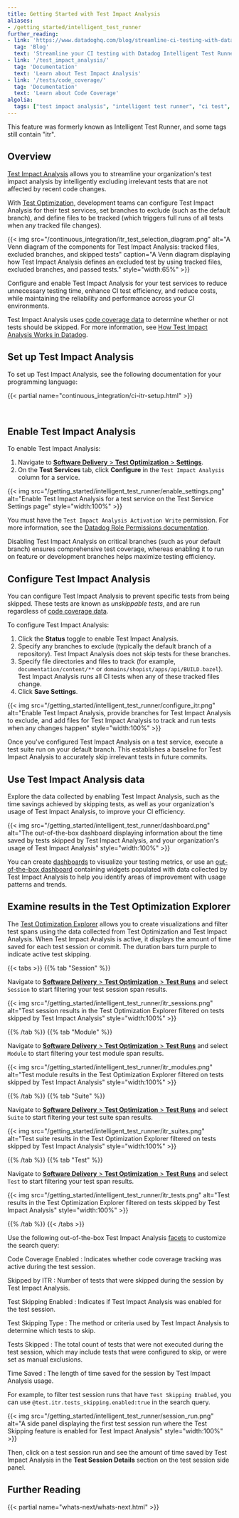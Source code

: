 ```yaml
---
title: Getting Started with Test Impact Analysis
aliases:
- /getting_started/intelligent_test_runner
further_reading:
- link: 'https://www.datadoghq.com/blog/streamline-ci-testing-with-datadog-intelligent-test-runner/'
  tag: 'Blog'
  text: 'Streamline your CI testing with Datadog Intelligent Test Runner'
- link: '/test_impact_analysis/'
  tag: 'Documentation'
  text: 'Learn about Test Impact Analysis'
- link: '/tests/code_coverage/'
  tag: 'Documentation'
  text: 'Learn about Code Coverage'
algolia:
  tags: ["test impact analysis", "intelligent test runner", "ci test", "ci tests", "flaky test", "flaky tests"]
---
```


<div class="alert alert-warning"> This feature was formerly known as Intelligent Test Runner, and some tags still contain "itr".</div>

## Overview

[Test Impact Analysis][1] allows you to streamline your organization's test impact analysis by intelligently excluding irrelevant tests that are not affected by recent code changes.

With [Test Optimization][2], development teams can configure Test Impact Analysis for their test services, set branches to exclude (such as the default branch), and define files to be tracked (which triggers full runs of all tests when any tracked file changes).

{{< img src="/continuous_integration/itr_test_selection_diagram.png" alt="A Venn diagram of the components for Test Impact Analysis: tracked files, excluded branches, and skipped tests" caption="A Venn diagram displaying how Test Impact Analysis defines an excluded test by using tracked files, excluded branches, and passed tests." style="width:65%" >}}

Configure and enable Test Impact Analysis for your test services to reduce unnecessary testing time, enhance CI test efficiency, and reduce costs, while maintaining the reliability and performance across your CI environments. 

Test Impact Analysis uses [code coverage data][5] to determine whether or not tests should be skipped. For more information, see [How Test Impact Analysis Works in Datadog][10].

## Set up Test Impact Analysis

To set up Test Impact Analysis, see the following documentation for your programming language:

{{< partial name="continuous_integration/ci-itr-setup.html" >}}

</br>

## Enable Test Impact Analysis

To enable Test Impact Analysis:

1. Navigate to [**Software Delivery** > **Test Optimization** > **Settings**][3]. 
1. On the **Test Services** tab, click **Configure** in the `Test Impact Analysis` column for a service.

{{< img src="/getting_started/intelligent_test_runner/enable_settings.png" alt="Enable Test Impact Analysis for a test service on the Test Service Settings page" style="width:100%" >}}

You must have the `Test Impact Analysis Activation Write` permission. For more information, see the [Datadog Role Permissions documentation][4].

Disabling Test Impact Analysis on critical branches (such as your default branch) ensures comprehensive test coverage, whereas enabling it to run on feature or development branches helps maximize testing efficiency.

## Configure Test Impact Analysis

You can configure Test Impact Analysis to prevent specific tests from being skipped. These tests are known as *unskippable tests*, and are run regardless of [code coverage data][5]. 

To configure Test Impact Analysis:

1. Click the **Status** toggle to enable Test Impact Analysis. 
1. Specify any branches to exclude (typically the default branch of a repository). Test Impact Analysis does not skip tests for these branches.
1. Specify file directories and files to track (for example, `documentation/content/**` or `domains/shopist/apps/api/BUILD.bazel`). Test Impact Analysis runs all CI tests when any of these tracked files change.
1. Click **Save Settings**.

{{< img src="/getting_started/intelligent_test_runner/configure_itr.png" alt="Enable Test Impact Analysis, provide branches for Test Impact Analysis to exclude, and add files for Test Impact Analysis to track and run tests when any changes happen" style="width:100%" >}}

Once you've configured Test Impact Analysis on a test service, execute a test suite run on your default branch. This establishes a baseline for Test Impact Analysis to accurately skip irrelevant tests in future commits. 

## Use Test Impact Analysis data

Explore the data collected by enabling Test Impact Analysis, such as the time savings achieved by skipping tests, as well as your organization's usage of Test Impact Analysis, to improve your CI efficiency.

{{< img src="/getting_started/intelligent_test_runner/dashboard.png" alt="The out-of-the-box dashboard displaying information about the time saved by tests skipped by Test Impact Analysis, and your organization's usage of Test Impact Analysis" style="width:100%" >}}

You can create [dashboards][6] to visualize your testing metrics, or use an [out-of-the-box dashboard][7] containing widgets populated with data collected by Test Impact Analysis to help you identify areas of improvement with usage patterns and trends. 

## Examine results in the Test Optimization Explorer

The [Test Optimization Explorer][8] allows you to create visualizations and filter test spans using the data collected from Test Optimization and Test Impact Analysis. When Test Impact Analysis is active, it displays the amount of time saved for each test session or commit. The duration bars turn purple to indicate active test skipping.

{{< tabs >}}
{{% tab "Session" %}}

Navigate to [**Software Delivery** > **Test Optimization** > **Test Runs**][101] and select `Session` to start filtering your test session span results.

{{< img src="/getting_started/intelligent_test_runner/itr_sessions.png" alt="Test session results in the Test Optimization Explorer filtered on tests skipped by Test Impact Analysis" style="width:100%" >}}

[101]: https://app.datadoghq.com/ci/test-runs?query=test_level%3Asession

{{% /tab %}}
{{% tab "Module" %}}

Navigate to [**Software Delivery** > **Test Optimization** > **Test Runs**][101] and select `Module` to start filtering your test module span results. 

{{< img src="/getting_started/intelligent_test_runner/itr_modules.png" alt="Test module results in the Test Optimization Explorer filtered on tests skipped by Test Impact Analysis" style="width:100%" >}}

[101]: https://app.datadoghq.com/ci/test-runs?query=test_level%3Amodule

{{% /tab %}}
{{% tab "Suite" %}}

Navigate to [**Software Delivery** > **Test Optimization** > **Test Runs**][101] and select `Suite` to start filtering your test suite span results. 

{{< img src="/getting_started/intelligent_test_runner/itr_suites.png" alt="Test suite results in the Test Optimization Explorer filtered on tests skipped by Test Impact Analysis" style="width:100%" >}}

[101]: https://app.datadoghq.com/ci/test-runs?query=test_level%3Asuite

{{% /tab %}}
{{% tab "Test" %}}

Navigate to [**Software Delivery** > **Test Optimization** > **Test Runs**][101] and select `Test` to start filtering your test span results. 

{{< img src="/getting_started/intelligent_test_runner/itr_tests.png" alt="Test results in the Test Optimization Explorer filtered on tests skipped by Test Impact Analysis" style="width:100%" >}}

[101]: https://app.datadoghq.com/ci/test-runs?query=test_level%3Atest

{{% /tab %}}
{{< /tabs >}}

Use the following out-of-the-box Test Impact Analysis [facets][9] to customize the search query:

Code Coverage Enabled
: Indicates whether code coverage tracking was active during the test session.

Skipped by ITR
: Number of tests that were skipped during the session by Test Impact Analysis.

Test Skipping Enabled
: Indicates if Test Impact Analysis was enabled for the test session.

Test Skipping Type
: The method or criteria used by Test Impact Analysis to determine which tests to skip.

Tests Skipped
: The total count of tests that were not executed during the test session, which may include tests that were configured to skip, or were set as manual exclusions.

Time Saved
: The length of time saved for the session by Test Impact Analysis usage.

For example, to filter test session runs that have `Test Skipping Enabled`, you can use `@test.itr.tests_skipping.enabled:true` in the search query. 

{{< img src="/getting_started/intelligent_test_runner/session_run.png" alt="A side panel displaying the first test session run where the Test Skipping feature is enabled for Test Impact Analysis" style="width:100%" >}}

Then, click on a test session run and see the amount of time saved by Test Impact Analysis in the **Test Session Details** section on the test session side panel.

## Further Reading

{{< partial name="whats-next/whats-next.html" >}}

[1]: /tests/test_impact_analysis/
[2]: /tests/
[3]: https://app.datadoghq.com/ci/settings/test-service
[4]: /account_management/rbac/permissions/
[5]: /tests/code_coverage
[6]: /dashboards/
[7]: https://app.datadoghq.com/dash/integration/30941/ci-visibility---intelligent-test-runner
[8]: /tests/explorer/
[9]: /continuous_integration/explorer/facets/?tab=testruns
[10]: /tests/test_impact_analysis/how_it_works/